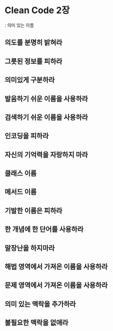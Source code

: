 # Clean Code 2장
: 의미 있는 이름

## 의도를 분명히 밝혀라

## 그릇된 정보를 피하라

## 의미있게 구분하라

## 발음하기 쉬운 이름을 사용하라

## 검색하기 쉬운 이름을 사용하라

## 인코딩을 피하라

## 자신의 기억력을 자랑하지 마라

## 클래스 이름

## 메서드 이름

## 기발한 이름은 피하라

## 한 개념에 한 단어를 사용하라

## 말장난을 하지마라

## 해법 영역에서 가져온 이름을 사용하라

## 문제 영역에서 가져온 이름을 사용하라

## 의미 있는 맥락을 추가하라

## 불필요한 맥락을 없애라

